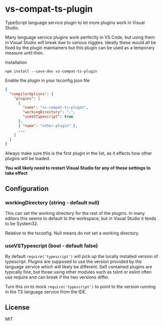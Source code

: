 # vs-compat-ts-plugin
TypeScript language service plugin to let more plugins work in Visual Studio.

Many language service plugins work perfectly in VS Code, but using them in Visual Studio will break due to various niggles. Ideally these would all be fixed by the plugin maintainers but this plugin can be used as a temporary measure until then.

Installation

```shell
npm install --save-dev vs-compat-ts-plugin
```

Enable the plugin in your tsconfig.json file

```json
{
  "compilerOptions": {
    "plugins": [
      {
        "name": "vs-compat-ts-plugin",
        "workingDirectory": ".",
        "useVSTypescript": true
      },
      { "name": "other-plugin" },
      ...
    ]
  }
}
```

Always make sure this is the first plugin in the list, as it effects how other plugins will be loaded.

**You will likely need to restart Visual Studio for any of these settings to take effect**

## Configuration

### workingDirectory (string - default null)

This can set the working directory for the rest of the plugins. In many editors this seems to default to the workspace, but in Visual Studio it tends to be System32.

Relative to the tsconfig. Null means do not set a working directory.

### useVSTypescript (bool - default false)

By default `require('typescript')` will pick up the locally installed version of typescript. Plugins are supposed to use the version provided by the language service which will likely be different. Self contained plugins are typically fine, but those using other modules such as tslint or eslint often use require and can break if the two versions differ.

Turn this on to mock `require('typescript')` to point to the version running in the TS language service from the IDE.

## License

MIT
